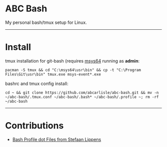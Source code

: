 ABC Bash
================================

My personal bash/tmux setup for Linux.

---

# Install

tmux installation for git-bash (requires [msys64](https://www.msys2.org/) running as **admin**:

    pacman -S tmux && cd "C:\msys64\usr\bin" && cp -t "C:\Program Files\Git\usr\bin" tmux.exe msys-event*.exe
    
bashrc and tmux config install:

    cd ~ && git clone https://github.com/abcarlisle/abc-bash.git && mv -n ~/abc-bash/.tmux.conf ~/abc-bash/.bash* ~/abc-bash/.profile ~; rm -rf ~/abc-bash

---

# Contributions
- [Bash Profile dot Files from Stefaan Lippens](https://www.stefaanlippens.net/my_bashrc_aliases_profile_and_other_stuff/)
